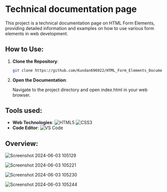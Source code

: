 # Technical documentation page

This project is a technical documentation page on HTML Form Elements, providing detailed information and examples on how to use various form elements in web development.

## How to Use:

1. **Clone the Repository**: 
   ```bash
   git clone https://github.com/Kundan696922/HTML_Form_Elements_Documentation.git
2. **Open the Documentation**:

   Navigate to the project directory and open index.html in your web browser.

## Tools used:

 - **Web Technologies**: ![HTML5](https://img.shields.io/badge/-HTML5-E34F26?style=flat&logo=html5&logoColor=white) ![CSS3](https://img.shields.io/badge/-CSS3-1572B6?style=flat&logo=css3&logoColor=white)
 - **Code Editor**: ![VS Code](https://img.shields.io/badge/-VS_Code-007ACC?style=flat&logo=visual-studio-code&logoColor=white)

## Overview:
![Screenshot 2024-06-03 105129](https://github.com/Kundan696922/HTML_Form_Elements_Documentation/assets/159406079/9016e52f-2282-46f9-a411-86b870a40920)

![Screenshot 2024-06-03 105221](https://github.com/Kundan696922/HTML_Form_Elements_Documentation/assets/159406079/ecfd2081-8f47-4fe8-9fbb-62acdb8006d1)

![Screenshot 2024-06-03 105230](https://github.com/Kundan696922/HTML_Form_Elements_Documentation/assets/159406079/9d35ef07-4c05-4e2c-bfa3-51b751c63b9f)

![Screenshot 2024-06-03 105244](https://github.com/Kundan696922/HTML_Form_Elements_Documentation/assets/159406079/8a06d20e-3115-43b2-9a25-adf0d04e4c37)
